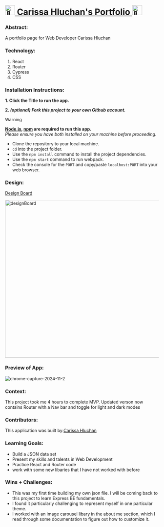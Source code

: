 # <picture><source srcset="https://fonts.gstatic.com/s/e/notoemoji/latest/1f304/512.webp" type="image/webp"><img src="https://fonts.gstatic.com/s/e/notoemoji/latest/1f304/512.gif" alt="🌄" width="32" height="32"></picture>[ Carissa Hluchan's Portfolio ](https://carissa-hluchan.vercel.app/)<picture><source srcset="https://fonts.gstatic.com/s/e/notoemoji/latest/1f304/512.webp" type="image/webp"><img src="https://fonts.gstatic.com/s/e/notoemoji/latest/1f304/512.gif" alt="🌄" width="32" height="32"></picture>

### Abstract:
[//]: <> (Briefly describe what you built and its features. What problem is the app solving? How does this application solve that problem?)
A portfolio page for Web Developer Carissa Hluchan

### Technology:
[//]: <> (Add technology you used for this project.) 
1. React
2. Router
3. Cypress
4. CSS

### Installation Instructions:
[//]: <> (What steps does a person have to take to get your app cloned down and running?)
**1. Click the Title to run the app.**

**2. _(optional) Fork this project to your own Github account._**
> [!WARNING]
> **[Node.js](https://nodejs.org/en), [npm](https://www.npmjs.com/) are required to run this app.**<br>
> _Please ensure you have both installed on your machine before proceeding._
- Clone the repository to your local machine.
- `cd` into the project folder.
- Use the `npm install` command to install the project dependencies.
- Use the `npm start` command to run webpack.
- Check the console for the `PORT` and copy/paste `localhost:PORT` into your web browser.

### Design:
[Design Board](https://www.canva.com/design/DAGS0pkrPz4/GNwzjOZb53mNP0myMhqiAA/edit)

<img width="514" alt="designBoard" src="https://github.com/user-attachments/assets/faf11724-bf3c-48e6-93c6-ff7fd62d2086">

### Preview of App:
[//]: <> (Provide ONE gif or screenshot of your application - choose the "coolest" piece of functionality to show off.)
![chrome-capture-2024-11-2](https://github.com/user-attachments/assets/4e6fba54-db89-43c8-89ac-b1e0911247bc)

### Context:
[//]: <> (Give some context for the project here. How long did you have to work on it? How far into the Turing program are you?)
This project took me 4 hours to complete MVP.
Updated verson now contains Router with a Nav bar and toggle for light and dark modes

### Contributors:
[//]: <> (Who worked on this application? Link to their GitHubs.)
This application was built by:[Carissa Hluchan](https://github.com/CarissaHluchan)

### Learning Goals:
[//]: <> (What were the learning goals of this project? What tech did you work with?)
- Build a JSON data set
- Present my skills and talents in Web Development
- Practice React and Router code
- work with some new libaries that I have not worked with before

### Wins + Challenges:
[//]: <> (What are 2-3 wins you have from this project? What were some challenges you faced - and how did you get over them?)
- This was my first time building my own json file. I will be coming back to this project to learn Express BE fundamentals.
- I found it particularly challenging to represent myself in one particular theme.
- I worked with an image carousel libary in the about me section, which I read through some documentation to figure out how to customize it.
